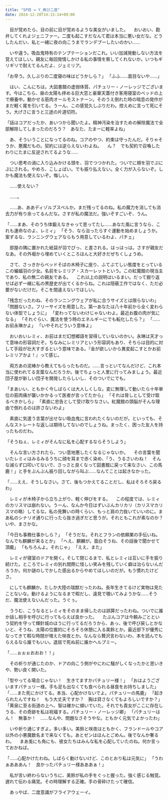 ```yaml
---
title: "5P目 = Y_再び二度"
date: 2024-12-20T14:15:14+09:00
---
```

　目が覚めたら、目の前に目が覚めるような美女がいました。
　おいおい、勘弁してくれよジェニファー。二度も起こすだなんて君は本当に悪い女だな。どうしたんだい、私と一緒に夜の向こうまでランデブーしたいのかい……　


　いや違う。吸血鬼特有のテンプテーションだこれ。いい加減発動しない方法を覚えてほしい。親友に毎回発情しかける私の事情を察してくれないか。いつもギリギリで耐えてるんだよ、ジェミリア。

「お早う。久しぶりの二度寝の味はどうかしら？」
「ふふ……面目ないや……」

　はい、こんにちは。大図書館の虚弱体質、パチュリー・ノーレッジでございます。今はこちら、昼の太陽も拝める巨大窓と豪華天蓋付き客用寝室のベッドの上で療養中。動かせる筋肉オールモストナーン。そのうえ倒れた時の喘息の発作がまだ軽く尾を引いてる。うーん、この感覚久しぶりだわ。控えめに言って死にそう。大げさに言うと三途の片道切符。

「話はコアだったか、あいつから聞いたよ。精神汚染を治すための解除魔法で全部解除してしまったのだろう？　あなた、たまーに軽率よね」

　あ、そういうことになってるのね。コアのやつ、約束は守ったんだ。そりゃそうか、悪魔だもの。契約には逆らえないわよね。
　ん？　でも契約で召喚したわりにたまに反逆されてるような……

　つい思考の渦に入り込みかける頭を、羽でつつかれた。ついでに頬を羽でぷにぷにされる。やめろ、こしょばい。でも振り払えない。全く力が入らないぞ。しかも魔法も使えないぞ。悔しい。



　……使えない？




　……。



　……あ、ああディゾルブスペルか。まだ残ってるのね。私の魔力を消しても消去力が有り余ってるんだな。さすが私の魔法だ。強いぞすごいぞ、うん。

「……まあ、そのうち体鍛えなきゃって思ってたし……あなた風に言うなら、これも運命なのよ、レミィ」
「そう、なら治ったらすぐ運動を始めましょうか。案ずるな、ランニングウェアならもう用意しているわよ、パチェ」

　部屋の隅に置かれた紙袋が羽でぴっ、と差される。はっはっは。さすが親友だなあ。その外堀から埋めていくところほんと大好きだぜちくしょうめ。

　さて、さっきからベッドそばの木椅子に座り、ふてぶてしい態度をとっているこの蝙蝠羽の少女。名前をレミリア・スカーレットという。この紅魔館の現当主であり、私の無二の親友である。
　これ以上の説明はいるまい。だって掘り返せば必ず一緒に私の黒歴史が出てくるからね。これは隠蔽工作ではなく、ただ必要がないだけだ。そこを間違えないでほしい。

「残念だったわね、そのランニングウェアが私に合うサイズとは限らないわ」
「問題ないさ。フリーサイズを用意した。第一あなたは八十年前から全く変わらない体型でしょうに」
「変わってないわけじゃないわよ。最近お腹の肉が気になる」
「それぐらい、魔法を使う時のエネルギーにでも転化したら？」
「……お前永琳かよ」
「いやそれどういう意味よ」

　おいおいレミィ、お前はまだ幻想郷語を習得していないのかい。永琳は天才って意味の形容詞だぞ。ちなみにレミリアという形容詞もあり、そちらは目的に対して手段が壮大すぎるという意味である。『金が欲しいから異変起こすとかお前レミリアかよ！』って感じ。

　両方あの泥棒から教えてもらったものだ。……言っといてなんだけど、これ本当に使われてる言葉なんだろうか。後でちょっと人里に行ってみましょう。最近団子屋が新しい団子を開発したらしいし、そのついでにでも。

「まあいい、ともかく今しばらくは大人しくしな。変に無理して動いたら十年単位の筋肉痛が襲いかかるって医者が言ってたから」
「それは脅しとして受け取るべきかしら」
「素直に忠告として受け取りなさい。紅魔館の頭脳がそんな理由で倒れるのは許さないわよ」

　素直に気遣う言葉が出せない吸血鬼に言われたくないのだが。といっても、そんなストレートな返しは期待してないのでしょうね。まったく、困った友人を持ったものだわ。

「そうねぇ、レミィがそんなに私を心配するならそうしよう」

　そんな言い方されたら、つい意地悪したくなるじゃないか。
　その言葉を聞いたレミィはみるみるうちに顔を耳まで赤く染め、「う、うるさいわね！　そんな減らず口叩いてないで、さっさと良くなって図書館に戻って来なさい、この馬鹿！」と手をぶんぶん振り回しながら叫ぶ……なんてことは起きなかった。

「……ええ、そうしなさい。さて、後もつかえてることだし、私はそろそろ戻るわ」

　レミィが木椅子から立ち上がり、軽く伸びをする。
　この程度では、レミィのカリスマは崩れない。うーん、なんか今日はずいぶんカリカリ（カリスマカリスマの略）してるな。私の見舞いの時くらい、もっと肩の力抜いていいのに。まあ私のシナリオ通りに行ったら抜き過ぎだと思うが。それともこれが素なのか？　いや、まさかな。

「今日も事務仕事かしら？」
「そうだな。それとフランの依頼業の手伝いね。なんでも麒麟が来るとか」
「へえ、麒麟が。面白そうね、その話後で聞かせて頂戴」
「もちろんよ。それじゃ」
「ええ、また」

　レミィが寝室のドアを開く。そして閉じるまで、私とレミィは互いに手を振り続けた。ところでレミィの別れ間際に怪しい笑みを残していく癖は治らないんだろうか。何か謎のしでかした感出るからやめてほしいのだが。もう慣れたけどさ。

　にしても麒麟か。たしか大陸の瑞獣だったわね。長年生きてるけど実物は見たことないな。動けるようになるまで暇だし、遠見で覗いてみようかな……そうだ、魔法使えないんだった。うぐぅ。

　ううむ、こうなるとレミィをそのまま帰したのは誤算だったわね。ついでに誰か話し相手を呼びに行ってもらえば良かった。
　たぶんコアは今頼みごとという契約を守って輝針城のほうに行ってるだろうから、あっ、後で呼び戻しとかないと、そうね、太陽の位置的にそろそろ休憩に入る美鈴とか。最近部下が優秀になってきて暇な時間が増えた咲夜とか。なんなら贅沢言わないわ、本を読んでもらえるなら誰でもいい。退屈で死ぬ前に誰かヘルプミー。

「……ぉぉぉおおお！！」

　その祈りが通じたのか、ドアの向こう側がやにわに騒がしくなったかと思いきや、勢い良く開いた。

「型やってる場合じゃない！　生きてますかパチュリー様！」
「おはようございますパチュリー様。手も足も出なくても食べられる昼食をお持ちしました」
「……また死にかけてる。本当、心配かけないでよ。パチュリーの馬鹿」
「起きられたんですね！　もう大丈夫ですか？　胸は貸さなくてもよろしいですか？」
「黄泉に至る街道の上へ、智は確かに傾いでいた。それでも貴女がここに存在しうる、その奇跡を私は祝福する。パチュリー・ノーレッジ卿」
「パチュリーはん！　無事か！　……なんや、問題なさそうやな。ともかく元気でよかったわ」

　いや祈り通じすぎよ。多い多い。美鈴と咲夜はともかく、フランドールやコア以外の小悪魔数名まで来なくても。あとゼンはほんとごめん。後でなんか奢るわ。
　まあ兎にも角にも、彼女たちはみんな私を心配していたのね。何か言っておかねば。

「……心配かけたわね。しばらく動けないけど、このとおり私は元気に」
「うわぁあああん！　良かったパチュリー様あああぁ！」

　私が言い終わらないうちに、美鈴が私の手をぐっと握った。強く感じる触覚。遅れて伝わる痛覚。その時理解する正確。手の骨砕けたって確信。


　あっやば、二度意識がフライアウェーイ。
